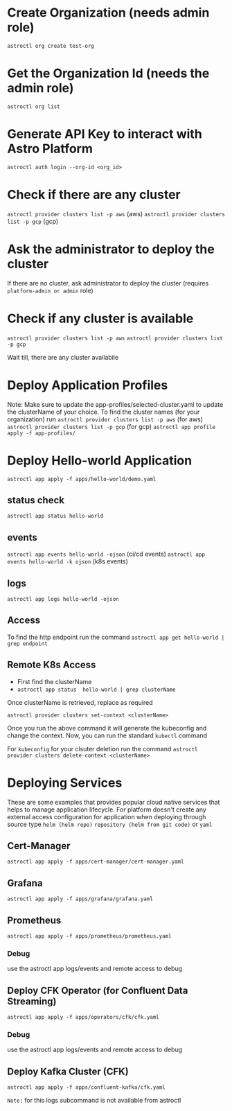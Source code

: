 # Create Organization (needs admin role)
`astroctl org create test-org`

# Get the Organization Id (needs the admin role)
`astroctl org list`

# Generate API Key to interact with Astro Platform
`astroctl auth login --org-id <org_id>`

# Check if there are any cluster
`astroctl provider clusters list -p aws` (aws)
`astroctl provider clusters list -p gcp` (gcp)

# Ask the administrator to deploy the cluster
If  there are no cluster, ask administrator to deploy the cluster (requires `platform-admin or admin` role)

# Check if any cluster is available
`astroctl provider clusters list -p aws`
`astroctl provider clusters list -p gcp`

Wait till, there are any cluster availabile

# Deploy Application Profiles
Note: Make sure to update the app-profiles/selected-cluster.yaml to update the clusterName of your choice. To find the cluster names (for your organization) run 
`astroctl provider clusters list -p aws` (for aws)
`astroctl provider clusters list -p gcp` (for gcp)
`astroctl app profile apply -f app-profiles/`

# Deploy Hello-world Application
`astroctl app apply -f apps/hello-world/demo.yaml`

## status check
`astroctl app status hello-world`

## events
`astroctl app events hello-world -ojson` (ci/cd events)
`astroctl app events hello-world -k ojson` (k8s events)

## logs
`astroctl app logs hello-world -ojson` 

## Access
To find the http endpoint run the command 
`astroctl app get hello-world | grep endpoint`

## Remote K8s Access
- First find the clusterName
-  `astroctl app status  hello-world | grep clusterName`

Once clusterName is retrieved, replace <clusterName> as required

`astroctl provider clusters set-context <clusterName>`

Once you run the above command it will generate the kubeconfig and change the context.
Now, you can run the standard `kubectl` command

For `kubeconfig` for your clsuter deletion run the command
`astroctl provider clusters delete-context <clusterName>`


# Deploying Services

These are some examples that provides popular cloud native services that helps to manage
application lifecycle. For platform doesn't create any external access configuration for application
when deploying through source type `helm (helm repo)` `repository (helm from git code)` or `yaml`

## Cert-Manager
`astroctl app apply -f apps/cert-manager/cert-manager.yaml`

## Grafana
`astroctl app apply -f apps/grafana/grafana.yaml`

## Prometheus
`astroctl app apply -f apps/prometheus/prometheus.yaml`

### Debug
use the astroctl app logs/events and remote access to debug

## Deploy CFK Operator (for Confluent Data Streaming)

`astroctl app apply -f apps/operators/cfk/cfk.yaml`

### Debug
use the astroctl app logs/events and remote access to debug

## Deploy Kafka Cluster (CFK)
`astroctl app apply -f apps/confluent-kafka/cfk.yaml`

`Note:` for this logs subcommand is not available from astroctl






